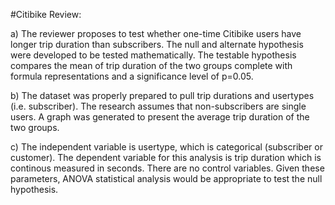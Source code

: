 #Citibike Review:

a) The reviewer proposes to test whether one-time Citibike users have longer trip duration than subscribers.
  The null and alternate hypothesis were developed to be tested mathematically.  The testable hypothesis compares
  the mean of trip duration of the two groups complete with formula representations and a significance level of p=0.05.

b) The dataset was properly prepared to pull trip durations and usertypes (i.e. subscriber).  The research assumes that 
  non-subscribers are single users.  A graph was generated to present the average trip duration of the two groups.

c) The independent variable is usertype, which is categorical (subscriber or customer).  The dependent variable for this 
  analysis is trip duration which is continous measured in seconds.  There are no control variables.   Given these parameters,
  ANOVA statistical analysis would be appropriate to test the null hypothesis.
